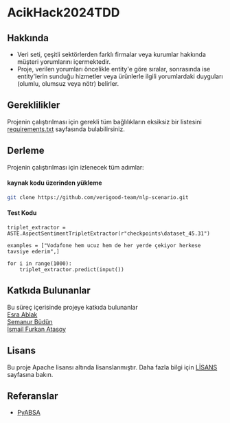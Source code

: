 # AcikHack2024TDD

<!-- <br /> -->
<!-- <div align="center">
    <img src="images/logo.png" alt="Logo" width="80" height="80">
</div> -->

## Hakkında

* Veri seti, çeşitli sektörlerden farklı firmalar veya kurumlar hakkında müşteri yorumlarını içermektedir.
* Proje, verilen yorumları öncelikle entity'e göre sıralar, sonrasında ise entity'lerin sunduğu hizmetler veya ürünlerle ilgili yorumlardaki duyguları (olumlu, olumsuz veya nötr) belirler.


## Gereklilikler
Projenin çalıştırılması için gerekli tüm bağlılıkların eksiksiz bir listesini [requirements.txt](requirements.txt) sayfasında bulabilirsiniz.  


## Derleme
Projenin çalıştırılması için izlenecek tüm adımlar:
#### kaynak kodu üzerinden yükleme
```bash
git clone https://github.com/verigood-team/nlp-scenario.git
```
#### Test Kodu
```
triplet_extractor = ASTE.AspectSentimentTripletExtractor(r"checkpoints\dataset_45.31")

examples = ["Vodafone hem ucuz hem de her yerde çekiyor herkese tavsiye ederim",]
    
for i in range(1000):
    triplet_extractor.predict(input())

```

## Katkıda Bulunanlar
Bu süreç içerisinde projeye katkıda bulunanlar  
[Esra Ablak](https://github.com/eablak)  
[Semanur Büdün](https://github.com/semanurbudun)  
[İsmail Furkan Atasoy](https://github.com/ifurkanatasoy)  


## Lisans

Bu proje Apache lisansı altında lisanslanmıştır. Daha fazla bilgi için [LİSANS](LICENSE) sayfasına bakın.  


## Referanslar

* [PyABSA](https://github.com/yangheng95/PyABSA)